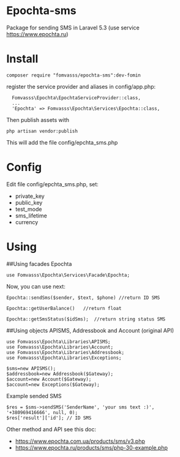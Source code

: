 # Epochta-sms
Package for sending SMS in Laravel 5.3 (use service https://www.epochta.ru)

# Install
```
composer require "fomvasss/epochta-sms":dev-fomin
```
register the service provider and aliases in config/app.php:
```
  Fomvasss\Epochta\EpochtaServiceProvider::class,
  ...
  'Epochta' => Fomvasss\Epochta\Services\Epochta::class,
```
Then publish assets with 
```
php artisan vendor:publish
```
This will add the file config/epchta_sms.php
# Config  
Edit file config/epchta_sms.php, set:
- private_key
- public_key
- test_mode
- sms_lifetime
- currency
  
# Using
##Using facades Epochta
```
use Fomvasss\Epochta\Services\Facade\Epochta;
```
Now, you can use next: 
```
Epochta::sendSms($sender, $text, $phone) //return ID SMS
```
```
Epochta::getUserBalance()   //return float
```
```
Epochta::getSmsStatus($idSms);  //return string status SMS
```

##Using objects APISMS, Addressbook and Account (original API)
```
use Fomvasss\Epochta\Libraries\APISMS;
use Fomvasss\Epochta\Libraries\Account;
use Fomvasss\Epochta\Libraries\Addressbook;
use Fomvasss\Epochta\Libraries\Exceptions;
```  
```
$sms=new APISMS();
$addressbook=new Addressbook($Gateway);
$account=new Account($Gateway);
$account=new Exceptions($Gateway);
```
Example sended SMS
```
$res = $sms->sendSMS('SenderName', 'your sms text :)', '+380969416666', null, 0);
$res['result']['id']; // ID SMS
```

Other method and API see this doc:
- https://www.epochta.com.ua/products/sms/v3.php 
- https://www.epochta.ru/products/sms/php-30-example.php
